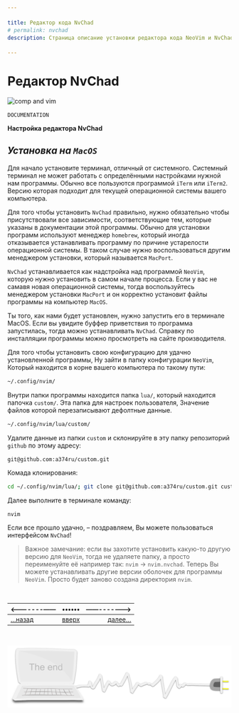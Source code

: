 ```yaml
---

title: Редактор кода NvChad
# permalink: nvchad
description: Страница описание установки редактора кода NeoVim и NvChad

---
```



<div class="navi"><nav id="navi"><!-- js --></nav></div>

# Редактор NvChad

<span id="buki-img" class="img" onclick="imgResize()">![comp and vim](https://img.a374.ru/nvchad.png)</span>

	DOCUMENTATION

**Настройка редактора NvChad**

***Установка на `MacOS`***
---

Для начало установите терминал, отличный от системного. Системный терминал не может работать с определёнными настройками нужной нам программы. Обычно все пользуются программой `iTerm` или `iTerm2`. Версию которая подходит для текущей операционной системы вашего компьютера.
    
Для того чтобы установить `NvChad` правильно, нужно обязательно чтобы присутствовали все зависимости, соответствующие тем, которые указаны в документации этой программы. Обычно для установки программ используют менеджер `homebrew`, который иногда отказывается устанавливать программу по причине устарелости операционной системы. В таком случае нужно воспользоваться другим менеджером установки, который называется `MacPort`.

`NvChad` устанавливается как надстройка над программой `NeoVim`, которую нужно установить в самом начале процесса. Если у вас не самавя новая операционной системы, тогда воспользуйтесь менеджером установки `MacPort` и он корректно установит файлы программы на компьютер `MacOS`.

Ты того, как нами будет установлен, нужно запустить его в терминале MacOS. Если вы увидите буффер приветствия то программа запустилась, тогда можно устанавливать `NvChad`. Справку по инсталляции программы можно просмотреть на сайте производителя. 

Для того чтобы установить свою конфигурацию для удачно установленной программы, Ну зайти в папку конфигурации `NeoVim`, Который находится в корне вашего компьютера по такому пути:

```zsh
~/.config/nvim/
```

Внутри папки программы находится папка `lua/`, который находится папочка `custom/`. Эта папка для настроек пользователя, Значение файлов которой перезаписывают дефолтные данные. 

```zsh
~/.config/nvim/lua/custom/
```

Удалите данные из папки `custom` и склонируйте в эту папку репозиторий `github` по этому адресу:

```ssh
git@github.com:a374ru/custom.git
```

Комада клонирования:

```zsh
cd ~/.config/nvim/lua/; git clone git@github.com:a374ru/custom.git custom
```

Далее выполните в терминале команду:

```zsh
nvim
```

Если все прошло удачно, – поздравляем, Вы можете пользоваться интерфейсом `NvChad`!

>Важное замечание: если вы захотите установить какую-то другую версию для `NeoVim`, тогда не удаляете папку, а просто переименуйте её например так: `nvim` → `nvim.nvchad`. Теперь Вы можете устанавливать другие версии оболочек для программы `NeoVim`. Просто будет заново создана директория `nvim`.




<br>

|<-------——|••••••|——------->|
|:---|:---:|---:|
[…назад](buki-set.md)|[вверх](#)|[далее…](dobro-day.md)

<br>


<span id="comp-end-img" class="img" onclick="imgResize()">![img](assets/svg/comp-end.svg)</span>

<script src="assets/js/navi.js"></script>
